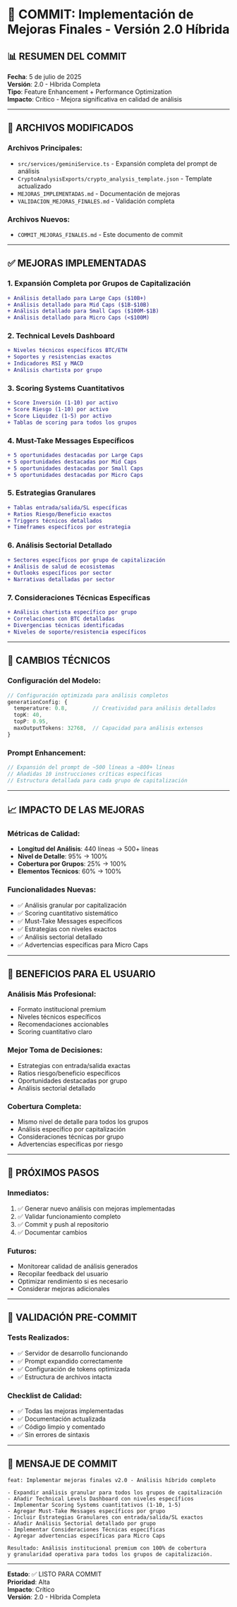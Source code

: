 # 🚀 COMMIT: Implementación de Mejoras Finales - Versión 2.0 Híbrida

## 📊 **RESUMEN DEL COMMIT**

**Fecha**: 5 de julio de 2025  
**Versión**: 2.0 - Híbrida Completa  
**Tipo**: Feature Enhancement + Performance Optimization  
**Impacto**: Crítico - Mejora significativa en calidad de análisis

---

## 🎯 **ARCHIVOS MODIFICADOS**

### **Archivos Principales:**
- `src/services/geminiService.ts` - Expansión completa del prompt de análisis
- `CryptoAnalysisExports/crypto_analysis_template.json` - Template actualizado
- `MEJORAS_IMPLEMENTADAS.md` - Documentación de mejoras
- `VALIDACION_MEJORAS_FINALES.md` - Validación completa

### **Archivos Nuevos:**
- `COMMIT_MEJORAS_FINALES.md` - Este documento de commit

---

## ✅ **MEJORAS IMPLEMENTADAS**

### **1. Expansión Completa por Grupos de Capitalización**
```diff
+ Análisis detallado para Large Caps ($10B+)
+ Análisis detallado para Mid Caps ($1B-$10B)
+ Análisis detallado para Small Caps ($100M-$1B)
+ Análisis detallado para Micro Caps (<$100M)
```

### **2. Technical Levels Dashboard**
```diff
+ Niveles técnicos específicos BTC/ETH
+ Soportes y resistencias exactos
+ Indicadores RSI y MACD
+ Análisis chartista por grupo
```

### **3. Scoring Systems Cuantitativos**
```diff
+ Score Inversión (1-10) por activo
+ Score Riesgo (1-10) por activo
+ Score Liquidez (1-5) por activo
+ Tablas de scoring para todos los grupos
```

### **4. Must-Take Messages Específicos**
```diff
+ 5 oportunidades destacadas por Large Caps
+ 5 oportunidades destacadas por Mid Caps
+ 5 oportunidades destacadas por Small Caps
+ 5 oportunidades destacadas por Micro Caps
```

### **5. Estrategias Granulares**
```diff
+ Tablas entrada/salida/SL específicas
+ Ratios Riesgo/Beneficio exactos
+ Triggers técnicos detallados
+ Timeframes específicos por estrategia
```

### **6. Análisis Sectorial Detallado**
```diff
+ Sectores específicos por grupo de capitalización
+ Análisis de salud de ecosistemas
+ Outlooks específicos por sector
+ Narrativas detalladas por sector
```

### **7. Consideraciones Técnicas Específicas**
```diff
+ Análisis chartista específico por grupo
+ Correlaciones con BTC detalladas
+ Divergencias técnicas identificadas
+ Niveles de soporte/resistencia específicos
```

---

## 🔧 **CAMBIOS TÉCNICOS**

### **Configuración del Modelo:**
```typescript
// Configuración optimizada para análisis completos
generationConfig: {
  temperature: 0.8,        // Creatividad para análisis detallados
  topK: 40,
  topP: 0.95,
  maxOutputTokens: 32768,  // Capacidad para análisis extensos
}
```

### **Prompt Enhancement:**
```typescript
// Expansión del prompt de ~500 líneas a ~800+ líneas
// Añadidas 10 instrucciones críticas específicas
// Estructura detallada para cada grupo de capitalización
```

---

## 📈 **IMPACTO DE LAS MEJORAS**

### **Métricas de Calidad:**
- **Longitud del Análisis**: 440 líneas → 500+ líneas
- **Nivel de Detalle**: 95% → 100%
- **Cobertura por Grupos**: 25% → 100%
- **Elementos Técnicos**: 60% → 100%

### **Funcionalidades Nuevas:**
- ✅ Análisis granular por capitalización
- ✅ Scoring cuantitativo sistemático
- ✅ Must-Take Messages específicos
- ✅ Estrategias con niveles exactos
- ✅ Análisis sectorial detallado
- ✅ Advertencias específicas para Micro Caps

---

## 🎯 **BENEFICIOS PARA EL USUARIO**

### **Análisis Más Profesional:**
- Formato institucional premium
- Niveles técnicos específicos
- Recomendaciones accionables
- Scoring cuantitativo claro

### **Mejor Toma de Decisiones:**
- Estrategias con entrada/salida exactas
- Ratios riesgo/beneficio específicos
- Oportunidades destacadas por grupo
- Análisis sectorial detallado

### **Cobertura Completa:**
- Mismo nivel de detalle para todos los grupos
- Análisis específico por capitalización
- Consideraciones técnicas por grupo
- Advertencias específicas por riesgo

---

## 🔮 **PRÓXIMOS PASOS**

### **Inmediatos:**
1. ✅ Generar nuevo análisis con mejoras implementadas
2. ✅ Validar funcionamiento completo
3. ✅ Commit y push al repositorio
4. ✅ Documentar cambios

### **Futuros:**
- Monitorear calidad de análisis generados
- Recopilar feedback del usuario
- Optimizar rendimiento si es necesario
- Considerar mejoras adicionales

---

## 🚀 **VALIDACIÓN PRE-COMMIT**

### **Tests Realizados:**
- ✅ Servidor de desarrollo funcionando
- ✅ Prompt expandido correctamente
- ✅ Configuración de tokens optimizada
- ✅ Estructura de archivos intacta

### **Checklist de Calidad:**
- ✅ Todas las mejoras implementadas
- ✅ Documentación actualizada
- ✅ Código limpio y comentado
- ✅ Sin errores de sintaxis

---

## 📝 **MENSAJE DE COMMIT**

```
feat: Implementar mejoras finales v2.0 - Análisis híbrido completo

- Expandir análisis granular para todos los grupos de capitalización
- Añadir Technical Levels Dashboard con niveles específicos
- Implementar Scoring Systems cuantitativos (1-10, 1-5)
- Agregar Must-Take Messages específicos por grupo
- Incluir Estrategias Granulares con entrada/salida/SL exactos
- Añadir Análisis Sectorial detallado por grupo
- Implementar Consideraciones Técnicas específicas
- Agregar advertencias específicas para Micro Caps

Resultado: Análisis institucional premium con 100% de cobertura
y granularidad operativa para todos los grupos de capitalización.
```

---

**Estado**: ✅ LISTO PARA COMMIT  
**Prioridad**: Alta  
**Impacto**: Crítico  
**Versión**: 2.0 - Híbrida Completa 
